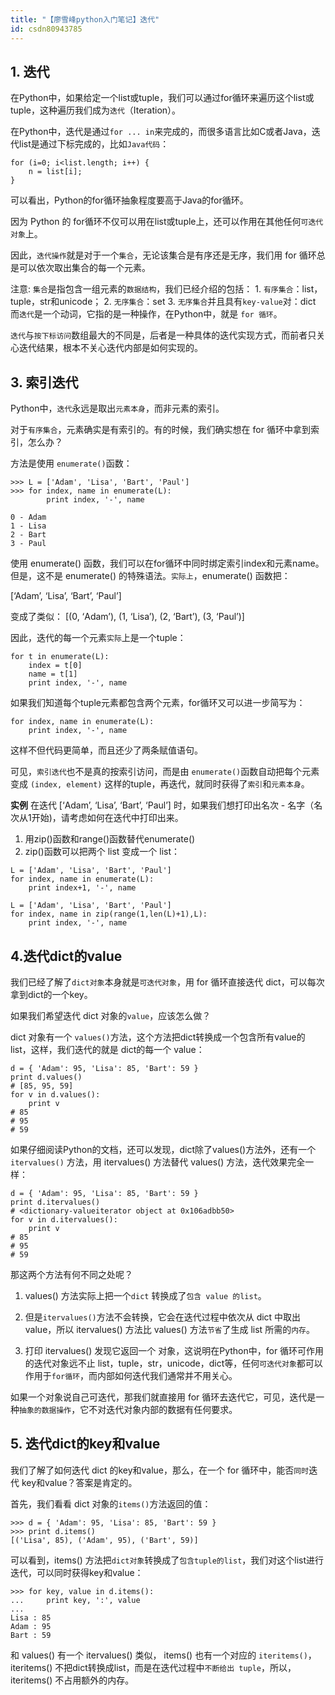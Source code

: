 ```yaml
---
title: "【廖雪峰python入门笔记】迭代"
id: csdn80943785
---
```


## 1\. 迭代

在Python中，如果给定一个list或tuple，我们可以通过for循环来遍历这个list或tuple，这种遍历我们成为`迭代`（Iteration）。

在Python中，迭代是通过`for ... in`来完成的，而很多语言比如C或者Java，迭代list是通过下标完成的，比如`Java代码`：

```
for (i=0; i<list.length; i++) {
    n = list[i];
}
```

可以看出，Python的for循环抽象程度要高于Java的for循环。

因为 Python 的 for循环不仅可以用在list或tuple上，还可以作用在其他任何`可迭代对象`上。

因此，`迭代操作`就是对于一个`集合`，无论该集合是有序还是无序，我们用 for 循环总是可以依次取出集合的每一个元素。

注意: `集合`是指包含一组元素的`数据结构`，我们已经介绍的包括：
1\. `有序集合`：list，tuple，str和unicode；
2\. `无序集合`：set
3\. `无序集合`并且具有`key-value`对：dict
而`迭代`是一个动词，它指的是一种操作，在Python中，就是 `for 循环`。

`迭代`与`按下标访问`数组最大的不同是，后者是一种具体的迭代实现方式，而前者只关心迭代结果，根本不关心迭代内部是如何实现的。

## 3\. 索引迭代

Python中，`迭代`永远是取出`元素本身`，而非元素的索引。

对于`有序集合`，元素确实是有索引的。有的时候，我们确实想在 for 循环中拿到索引，怎么办？

方法是使用 `enumerate()`函数：

```
>>> L = ['Adam', 'Lisa', 'Bart', 'Paul']
>>> for index, name in enumerate(L):
        print index, '-', name

0 - Adam
1 - Lisa
2 - Bart
3 - Paul
```

使用 enumerate() 函数，我们可以在for循环中同时绑定索引index和元素name。但是，这不是 enumerate() 的特殊语法。`实际上`，enumerate() 函数把：

[‘Adam’, ‘Lisa’, ‘Bart’, ‘Paul’]

变成了类似：
[(0, ‘Adam’), (1, ‘Lisa’), (2, ‘Bart’), (3, ‘Paul’)]

因此，迭代的每一个元素`实际`上是一个tuple：

```
for t in enumerate(L):
    index = t[0]
    name = t[1]
    print index, '-', name
```

如果我们知道每个tuple元素都包含两个元素，for循环又可以进一步简写为：

```
for index, name in enumerate(L):
    print index, '-', name
```

这样不但代码更简单，而且还少了两条赋值语句。

可见，`索引迭代`也不是真的按索引访问，而是由 `enumerate()`函数自动把每个元素变成 `(index, element)` 这样的tuple，再迭代，就同时获得了`索引`和`元素本身`。

**实例**
在迭代 [‘Adam’, ‘Lisa’, ‘Bart’, ‘Paul’] 时，如果我们想打印出名次 - 名字（名次从1开始)，请考虑如何在迭代中打印出来。

1.  用zip()函数和range()函数替代enumerate()
2.  zip()函数可以把两个 list 变成一个 list：

```
L = ['Adam', 'Lisa', 'Bart', 'Paul']
for index, name in enumerate(L):
    print index+1, '-', name
```

```
L = ['Adam', 'Lisa', 'Bart', 'Paul']
for index, name in zip(range(1,len(L)+1),L):
    print index, '-', name
```

## 4.迭代dict的value

我们已经了解了`dict对象`本身就是`可迭代对象`，用 for 循环直接迭代 dict，可以每次拿到dict的一个key。

如果我们希望迭代 dict 对象的`value`，应该怎么做？

dict 对象有一个 `values()`方法，这个方法把dict转换成一个包含所有value的list，这样，我们迭代的就是 dict的每一个 value：

```
d = { 'Adam': 95, 'Lisa': 85, 'Bart': 59 }
print d.values()
# [85, 95, 59]
for v in d.values():
    print v
# 85
# 95
# 59
```

如果仔细阅读Python的文档，还可以发现，dict除了values()方法外，还有一个 `itervalues()` 方法，用 itervalues() 方法替代 values() 方法，迭代效果完全一样：

```
d = { 'Adam': 95, 'Lisa': 85, 'Bart': 59 }
print d.itervalues()
# <dictionary-valueiterator object at 0x106adbb50>
for v in d.itervalues():
    print v
# 85
# 95
# 59
```

那这两个方法有何不同之处呢？

1.  values() 方法实际上把一个`dict` 转换成了`包含 value 的list`。

2.  但是`itervalues()`方法不会转换，它会在迭代过程中依次从 dict 中取出 value，所以 itervalues() 方法比 values() 方法`节省`了生成 list 所需的`内存`。

3.  打印 itervalues() 发现它返回一个 对象，这说明在Python中，for 循环可作用的迭代对象远不止 list，tuple，str，unicode，dict等，任何`可迭代对象`都可以作用于`for循环`，而内部如何迭代我们通常并不用关心。

如果一个对象说自己可迭代，那我们就直接用 for 循环去迭代它，可见，迭代是一种`抽象的数据操作`，它不对迭代对象内部的数据有任何要求。

## 5\. 迭代dict的key和value

我们了解了如何迭代 dict 的key和value，那么，在一个 for 循环中，能否`同时`迭代 key和value？答案是肯定的。

首先，我们看看 dict 对象的`items()`方法返回的值：

```
>>> d = { 'Adam': 95, 'Lisa': 85, 'Bart': 59 }
>>> print d.items()
[('Lisa', 85), ('Adam', 95), ('Bart', 59)]
```

可以看到，items() 方法把`dict对象`转换成了`包含tuple的list`，我们对这个list进行迭代，可以同时获得key和value：

```
>>> for key, value in d.items():
...     print key, ':', value
... 
Lisa : 85
Adam : 95
Bart : 59
```

和 values() 有一个 itervalues() 类似， items() 也有一个对应的 `iteritems()`，iteritems() 不把dict转换成list，而是在迭代过程中`不断给出 tuple`，所以， iteritems() 不占用额外的内存。